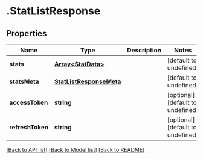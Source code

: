 # .StatListResponse

## Properties

Name | Type | Description | Notes
------------ | ------------- | ------------- | -------------
**stats** | [**Array&lt;StatData&gt;**](StatData.md) |  | [default to undefined]
**statsMeta** | [**StatListResponseMeta**](StatListResponseMeta.md) |  | [default to undefined]
**accessToken** | **string** |  | [optional] [default to undefined]
**refreshToken** | **string** |  | [optional] [default to undefined]


[[Back to API list]](../README.md#documentation-for-api-endpoints) [[Back to Model list]](../README.md#documentation-for-models) [[Back to README]](../README.md)
